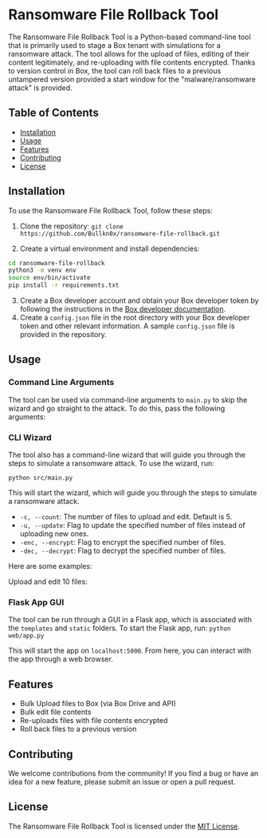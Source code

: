 # Ransomware File Rollback Tool

The Ransomware File Rollback Tool is a Python-based command-line tool that is primarily used to stage a Box tenant with simulations for a ransomware attack. The tool allows for the upload of files, editing of their content legitimately, and re-uploading with file contents encrypted. Thanks to version control in Box, the tool can roll back files to a previous untampered version provided a start window for the "malware/ransomware attack" is provided.

## Table of Contents
- [Installation](#installation)
- [Usage](#usage)
- [Features](#features)
- [Contributing](#contributing)
- [License](#license)

## Installation
To use the Ransomware File Rollback Tool, follow these steps:

1. Clone the repository:
```git clone https://github.com/Bullkn0x/ransomware-file-rollback.git```

2. Create a virtual environment and install dependencies:

```bash
cd ransomware-file-rollback
python3 -m venv env
source env/bin/activate
pip install -r requirements.txt
```

3. Create a Box developer account and obtain your Box developer token by following the instructions in the [Box developer documentation](https://developer.box.com/docs/getting-started-box-platform).
4. Create a `config.json` file in the root directory with your Box developer token and other relevant information. A sample `config.json` file is provided in the repository.


## Usage



### Command Line Arguments

The tool can be used via command-line arguments to `main.py` to skip the wizard and go straight to the attack. To do this, pass the following arguments:

### CLI Wizard

The tool also has a command-line wizard that will guide you through the steps to simulate a ransomware attack. To use the wizard, run:

```python src/main.py```

This will start the wizard, which will guide you through the steps to simulate a ransomware attack.

- `-c, --count`: The number of files to upload and edit. Default is 5.
- `-u, --update`: Flag to update the specified number of files instead of uploading new ones.
- `-enc, --encrypt`: Flag to encrypt the specified number of files.
- `-dec, --decrypt`: Flag to decrypt the specified number of files.

Here are some examples:

Upload and edit 10 files:


### Flask App GUI

The tool can be run through a GUI in a Flask app, which is associated with the `templates` and `static` folders. To start the Flask app, run:
`python web/app.py`


This will start the app on `localhost:5000`. From here, you can interact with the app through a web browser.





## Features
- Bulk Upload files to Box (via Box Drive and API)
- Bulk edit file contents
- Re-uploads files with file contents encrypted
- Roll back files to a previous version

## Contributing
We welcome contributions from the community! If you find a bug or have an idea for a new feature, please submit an issue or open a pull request.

## License
The Ransomware File Rollback Tool is licensed under the [MIT License](https://github.com/Bullkn0x/ransomware-file-rollback/blob/main/LICENSE).
